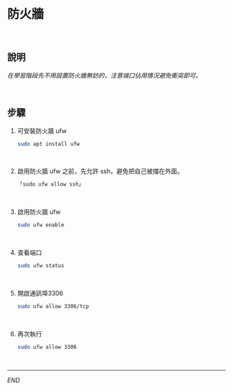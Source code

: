 # 防火牆

<br>

## 說明

_在學習階段先不用設置防火牆無妨的，注意端口佔用情況避免衝突即可。_


<br>

## 步驟

1. 可安裝防火牆 ufw

    ```bash
    sudo apt install ufw
    ```

<br>

2. 啟用防火牆 ufw 之前，先允許 ssh，避免把自己被擋在外面。

    ```bash
    「sudo ufw allow ssh」
    ```

<br>

3. 啟用防火牆 ufw

    ```bash
    sudo ufw enable
    ```

<br>

4. 查看端口

    ```bash
    sudo ufw status
    ```

<br>

5. 開啟通訊埠3306

    ```bash
    sudo ufw allow 3306/tcp
    ```

<br>

6. 再次執行

    ```bash
    sudo ufw allow 3306
    ```


<br>

---

_END_